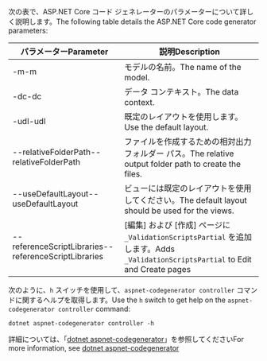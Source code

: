 <span data-ttu-id="4a9f4-101">次の表で、ASP.NET Core コード ジェネレーターのパラメーターについて詳しく説明します。</span><span class="sxs-lookup"><span data-stu-id="4a9f4-101">The following table details the ASP.NET Core code generator parameters:</span></span>

| <span data-ttu-id="4a9f4-102">パラメーター</span><span class="sxs-lookup"><span data-stu-id="4a9f4-102">Parameter</span></span>               | <span data-ttu-id="4a9f4-103">説明</span><span class="sxs-lookup"><span data-stu-id="4a9f4-103">Description</span></span>|
| ----------------- | ------------ |
| <span data-ttu-id="4a9f4-104">-m</span><span class="sxs-lookup"><span data-stu-id="4a9f4-104">-m</span></span>  | <span data-ttu-id="4a9f4-105">モデルの名前。</span><span class="sxs-lookup"><span data-stu-id="4a9f4-105">The name of the model.</span></span> |
| <span data-ttu-id="4a9f4-106">-dc</span><span class="sxs-lookup"><span data-stu-id="4a9f4-106">-dc</span></span>  | <span data-ttu-id="4a9f4-107">データ コンテキスト。</span><span class="sxs-lookup"><span data-stu-id="4a9f4-107">The data context.</span></span> |
| <span data-ttu-id="4a9f4-108">-udl</span><span class="sxs-lookup"><span data-stu-id="4a9f4-108">-udl</span></span> | <span data-ttu-id="4a9f4-109">既定のレイアウトを使用します。</span><span class="sxs-lookup"><span data-stu-id="4a9f4-109">Use the default layout.</span></span> |
| <span data-ttu-id="4a9f4-110">--relativeFolderPath</span><span class="sxs-lookup"><span data-stu-id="4a9f4-110">--relativeFolderPath</span></span> | <span data-ttu-id="4a9f4-111">ファイルを作成するための相対出力フォルダー パス。</span><span class="sxs-lookup"><span data-stu-id="4a9f4-111">The relative output folder path to create the files.</span></span> |
| <span data-ttu-id="4a9f4-112">--useDefaultLayout</span><span class="sxs-lookup"><span data-stu-id="4a9f4-112">--useDefaultLayout</span></span> | <span data-ttu-id="4a9f4-113">ビューには既定のレイアウトを使用してください。</span><span class="sxs-lookup"><span data-stu-id="4a9f4-113">The default layout should be used for the views.</span></span> |
| <span data-ttu-id="4a9f4-114">--referenceScriptLibraries</span><span class="sxs-lookup"><span data-stu-id="4a9f4-114">--referenceScriptLibraries</span></span> | <span data-ttu-id="4a9f4-115">[編集] および [作成] ページに `_ValidationScriptsPartial` を追加します。</span><span class="sxs-lookup"><span data-stu-id="4a9f4-115">Adds `_ValidationScriptsPartial` to Edit and Create pages</span></span> |

<span data-ttu-id="4a9f4-116">次のように、`h` スイッチを使用して、`aspnet-codegenerator controller` コマンドに関するヘルプを取得します。</span><span class="sxs-lookup"><span data-stu-id="4a9f4-116">Use the `h` switch to get help on the `aspnet-codegenerator controller` command:</span></span>

```dotnetcli
dotnet aspnet-codegenerator controller -h
```

<span data-ttu-id="4a9f4-117">詳細については、「[dotnet aspnet-codegenerator](xref:fundamentals/tools/dotnet-aspnet-codegenerator)」を参照してください</span><span class="sxs-lookup"><span data-stu-id="4a9f4-117">For more information, see [dotnet aspnet-codegenerator](xref:fundamentals/tools/dotnet-aspnet-codegenerator)</span></span>

